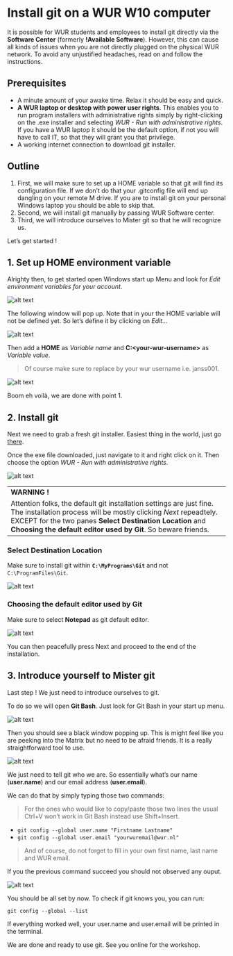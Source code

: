 Install git on a WUR W10 computer
================

It is possible for WUR students and employees to install git directly
via the **Software Center** (formerly **!Available Software**). However,
this can cause all kinds of issues when you are not directly plugged on
the physical WUR network. To avoid any unjustified headaches, read on
and follow the instructions.

## Prerequisites

-   A minute amount of your awake time. Relax it should be easy and
    quick.
-   **A WUR laptop or desktop with power user rights**. This enables you
    to run program installers with administrative rights simply by
    right-clicking on the .exe installer and selecting *WUR - Run with
    administrative rights*. If you have a WUR laptop it should be the
    default option, if not you will have to call IT, so that they will
    grant you that privilege.
-   A working internet connection to download git installer.

## Outline

1.  First, we will make sure to set up a HOME variable so that git will
    find its configuration file. If we don’t do that your .gitconfig
    file will end up dangling on your remote M drive. If you are to
    install git on your personal Windows laptop you should be able to
    skip that.
2.  Second, we will install git manually by passing WUR Software center.
3.  Third, we will introduce ourselves to Mister git so that he will
    recognize us.

Let’s get started !

## 1. Set up HOME environment variable

Alrighty then, to get started open Windows start up Menu and look for
*Edit environment variables for your account*.

![alt text](images/W10_startup_env_vars.png)

The following window will pop up. Note that in your the HOME variable
will not be defined yet. So let’s define it by clicking on *Edit…*

![alt text](images/env_vars_menu.png)

Then add a **HOME** as *Variable name* and
**C:&lt;your-wur-username&gt;** as *Variable value*.

> Of course make sure to replace <your-wur-username> by your wur
> username i.e. janss001.

![alt text](images/home_variable.png)

Boom eh voilà, we are done with point 1.

## 2. Install git

Next we need to grab a fresh git installer. Easiest thing in the world,
just go [there](https://git-scm.com/download/win).

Once the exe file downloaded, just navigate to it and right click on it.
Then choose the option *WUR - Run with administrative rights*.

![alt text](images/WUR_power_user.png)

|                                                                                                                                                                                                                                                                        |
|------------------------------------------------------------------------------------------------------------------------------------------------------------------------------------------------------------------------------------------------------------------------|
| **WARNING !**                                                                                                                                                                                                                                                          |
| Attention folks, the default git installation settings are just fine. The installation process will be mostly clicking *Next* repeadtely. EXCEPT for the two panes **Select Destination Location** and **Choosing the default editor used by Git**. So beware friends. |

### Select Destination Location

Make sure to install git within **`C:\MyPrograms\Git`** and not
`C:\ProgramFiles\Git`.

![alt text](images/git_installer_path.png)

### Choosing the default editor used by Git

Make sure to select **Notepad** as git default editor.

![alt text](images/git_installer_editor.png)

You can then peacefully press Next and proceed to the end of the
installation.

## 3. Introduce yourself to Mister git

Last step ! We just need to introduce ourselves to git.

To do so we will open **Git Bash**. Just look for Git Bash in your start
up menu.

![alt text](images/W10_startup_git_bash.png)

Then you should see a black window popping up. This is might feel like
you are peeking into the Matrix but no need to be afraid friends. It is
a really straightforward tool to use.

![alt text](images/meet_terminal.png)

We just need to tell git who we are. So essentially what’s our name
(**user.name**) and our email address (**user.email**).

We can do that by simply typing those two commands:

> For the ones who would like to copy/paste those two lines the usual
> Ctrl+V won’t work in Git Bash instead use Shift+Insert.

-   `git config --global user.name "Firstname Lastname"`
-   `git config --global user.email "yourwuremail@wur.nl"`

> And of course, do not forget to fill in your own first name, last name
> and WUR email.

If you the previous command succeed you should not observed any ouput.

![alt text](images/introduction_git.png)

You should be all set by now. To check if git knows you, you can run:

`git config --global --list`

If everything worked well, your user.name and user.email will be printed
in the terminal.

We are done and ready to use git. See you online for the workshop.
